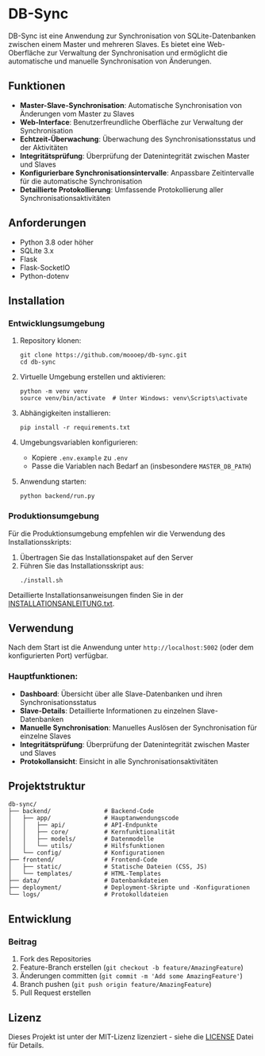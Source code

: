 # DB-Sync

DB-Sync ist eine Anwendung zur Synchronisation von SQLite-Datenbanken zwischen einem Master und mehreren Slaves. Es bietet eine Web-Oberfläche zur Verwaltung der Synchronisation und ermöglicht die automatische und manuelle Synchronisation von Änderungen.

## Funktionen

- **Master-Slave-Synchronisation**: Automatische Synchronisation von Änderungen vom Master zu Slaves
- **Web-Interface**: Benutzerfreundliche Oberfläche zur Verwaltung der Synchronisation
- **Echtzeit-Überwachung**: Überwachung des Synchronisationsstatus und der Aktivitäten
- **Integritätsprüfung**: Überprüfung der Datenintegrität zwischen Master und Slaves
- **Konfigurierbare Synchronisationsintervalle**: Anpassbare Zeitintervalle für die automatische Synchronisation
- **Detaillierte Protokollierung**: Umfassende Protokollierung aller Synchronisationsaktivitäten

## Anforderungen

- Python 3.8 oder höher
- SQLite 3.x
- Flask
- Flask-SocketIO
- Python-dotenv

## Installation

### Entwicklungsumgebung

1. Repository klonen:
   ```
   git clone https://github.com/moooep/db-sync.git
   cd db-sync
   ```

2. Virtuelle Umgebung erstellen und aktivieren:
   ```
   python -m venv venv
   source venv/bin/activate  # Unter Windows: venv\Scripts\activate
   ```

3. Abhängigkeiten installieren:
   ```
   pip install -r requirements.txt
   ```

4. Umgebungsvariablen konfigurieren:
   - Kopiere `.env.example` zu `.env`
   - Passe die Variablen nach Bedarf an (insbesondere `MASTER_DB_PATH`)

5. Anwendung starten:
   ```
   python backend/run.py
   ```

### Produktionsumgebung

Für die Produktionsumgebung empfehlen wir die Verwendung des Installationsskripts:

1. Übertragen Sie das Installationspaket auf den Server
2. Führen Sie das Installationsskript aus:
   ```
   ./install.sh
   ```

Detaillierte Installationsanweisungen finden Sie in der [INSTALLATIONSANLEITUNG.txt](deployment/INSTALLATIONSANLEITUNG.txt).

## Verwendung

Nach dem Start ist die Anwendung unter `http://localhost:5002` (oder dem konfigurierten Port) verfügbar.

### Hauptfunktionen:

- **Dashboard**: Übersicht über alle Slave-Datenbanken und ihren Synchronisationsstatus
- **Slave-Details**: Detaillierte Informationen zu einzelnen Slave-Datenbanken
- **Manuelle Synchronisation**: Manuelles Auslösen der Synchronisation für einzelne Slaves
- **Integritätsprüfung**: Überprüfung der Datenintegrität zwischen Master und Slaves
- **Protokollansicht**: Einsicht in alle Synchronisationsaktivitäten

## Projektstruktur

```
db-sync/
├── backend/               # Backend-Code
│   ├── app/               # Hauptanwendungscode
│   │   ├── api/           # API-Endpunkte
│   │   ├── core/          # Kernfunktionalität
│   │   ├── models/        # Datenmodelle
│   │   └── utils/         # Hilfsfunktionen
│   └── config/            # Konfigurationen
├── frontend/              # Frontend-Code
│   ├── static/            # Statische Dateien (CSS, JS)
│   └── templates/         # HTML-Templates
├── data/                  # Datenbankdateien
├── deployment/            # Deployment-Skripte und -Konfigurationen
└── logs/                  # Protokolldateien
```

## Entwicklung

### Beitrag

1. Fork des Repositories
2. Feature-Branch erstellen (`git checkout -b feature/AmazingFeature`)
3. Änderungen committen (`git commit -m 'Add some AmazingFeature'`)
4. Branch pushen (`git push origin feature/AmazingFeature`)
5. Pull Request erstellen

## Lizenz

Dieses Projekt ist unter der MIT-Lizenz lizenziert - siehe die [LICENSE](LICENSE) Datei für Details. 